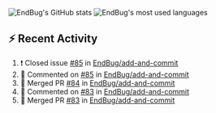 ![EndBug's GitHub stats](https://github-readme-stats.vercel.app/api?username=endbug&show_icons=true)
![EndBug's most used languages](https://github-readme-stats.vercel.app/api/top-langs/?username=endbug&layout=compact)

## ⚡ Recent Activity

<!--START_SECTION:activity-->
1. ❗️ Closed issue [#85](https://github.com//EndBug/add-and-commit/issues/85) in [EndBug/add-and-commit](https://github.com//EndBug/add-and-commit)
2. 💬 Commented on [#85](https://github.com//EndBug/add-and-commit/issues/85) in [EndBug/add-and-commit](https://github.com//EndBug/add-and-commit)
3. 🎉 Merged PR [#84](https://github.com//EndBug/add-and-commit/pull/84) in [EndBug/add-and-commit](https://github.com//EndBug/add-and-commit)
4. 💬 Commented on [#83](https://github.com//EndBug/add-and-commit/issues/83) in [EndBug/add-and-commit](https://github.com//EndBug/add-and-commit)
5. 🎉 Merged PR [#83](https://github.com//EndBug/add-and-commit/pull/83) in [EndBug/add-and-commit](https://github.com//EndBug/add-and-commit)
<!--END_SECTION:activity-->
